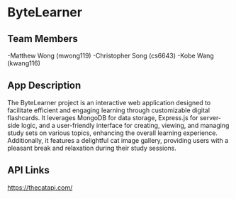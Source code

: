 # ByteLearner

## Team Members

-Matthew Wong (mwong119)
-Christopher Song (cs6643)
-Kobe Wang (kwang116)
## App Description

The ByteLearner project is an interactive web application designed to facilitate efficient and engaging learning through customizable digital flashcards. It leverages MongoDB for data storage, Express.js for server-side logic, and a user-friendly interface for creating, viewing, and managing study sets on various topics, enhancing the overall learning experience. Additionally, it features a delightful cat image gallery, providing users with a pleasant break and relaxation during their study sessions.

## API Links

https://thecatapi.com/

